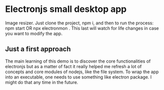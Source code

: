 # Electronjs small desktop app
Image resizer. Just clone the project, npm i, and then to run the process:
npm start OR npx electronmon .
This last will watch for life changes in case you want to modify the app.

## Just a first approach
The main learning of this demo is to discover the core functionalities of electronjs but as a matter of fact it really helped me refresh a lot of concepts and core modules of nodejs, like the file system.
To wrap the app into an executable, one needs to use something like electron package. I might do that any time in the future.